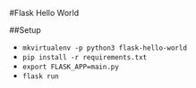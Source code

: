 #Flask Hello World

##Setup
* `mkvirtualenv -p python3 flask-hello-world`
* `pip install -r requirements.txt`
* `export FLASK_APP=main.py`
* `flask run`
